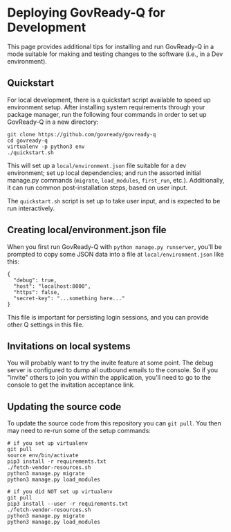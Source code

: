 # Deploying GovReady-Q for Development

This page provides additional tips for installing and run GovReady-Q in a mode suitable for making and testing changes to the software (i.e., in a Dev environment).

## Quickstart

For local development, there is a quickstart script available to speed up environment setup. After installing system requirements through your package manager, run the following four commands in order to set up GovReady-Q in a new directory:

```
git clone https://github.com/govready/govready-q
cd govready-q
virtualenv -p python3 env
./quickstart.sh
```

This will set up a `local/environment.json` file suitable for a dev environment; set up local dependencies; and run the assorted initial manage.py commands (`migrate`, `load_modules`, `first_run`, etc.). Additionally, it can run common post-installation steps, based on user input.

The `quickstart.sh` script is set up to take user input, and is expected to be run interactively.

## Creating local/environment.json file

When you first run GovReady-Q with `python manage.py runserver`, you'll be prompted to copy some JSON data into a file at `local/environment.json` like this:

    {
      "debug": true,
      "host": "localhost:8000",
      "https": false,
      "secret-key": "...something here..."
    }

This file is important for persisting login sessions, and you can provide other Q settings in this file.

## Invitations on local systems

You will probably want to try the invite feature at some point. The debug server is configured to dump all outbound emails to the console. So if you "invite" others to join you within the application, you'll need to go to the console to get the invitation acceptance link.

## Updating the source code

To update the source code from this repository you can `git pull`. You then may need to re-run some of the setup commands:

	# if you set up virtualenv
	git pull
	source env/bin/activate
	pip3 install -r requirements.txt
	./fetch-vendor-resources.sh
	python3 manage.py migrate
	python3 manage.py load_modules

	# if you did NOT set up virtualenv
	git pull
	pip3 install --user -r requirements.txt
	./fetch-vendor-resources.sh
	python3 manage.py migrate
	python3 manage.py load_modules
